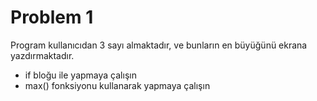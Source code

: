 # Problem 1
Program kullanıcıdan 3 sayı almaktadır, ve bunların en büyüğünü ekrana yazdırmaktadır. 

* if bloğu ile yapmaya çalışın
* max() fonksiyonu kullanarak yapmaya çalışın
